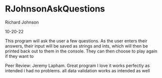 # RJohnsonAskQuestions

Richard Johnson

10-20-22

This program will ask the user a few questions. As the user enters their answers, their input will be saved as strings and ints, which will then be printed back
out to them in the console. They can then choose to play again if they want to

Peer Review: Jeremy Lapham. Great program I love it works perfectly as intended i had no problems. all data validation works as intended as well
